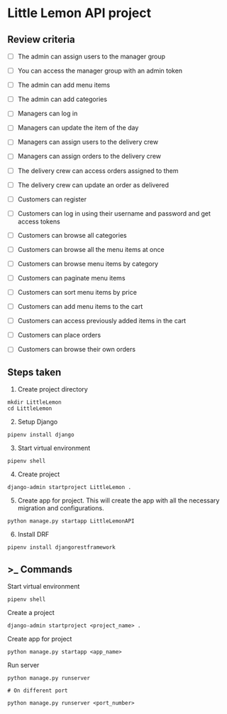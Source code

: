 # Little Lemon API project

## Review criteria

- [ ] The admin can assign users to the manager group

- [ ] You can access the manager group with an admin token

- [ ] The admin can add menu items 

- [ ] The admin can add categories

- [ ] Managers can log in 

- [ ] Managers can update the item of the day

- [ ] Managers can assign users to the delivery crew

- [ ] Managers can assign orders to the delivery crew

- [ ] The delivery crew can access orders assigned to them

- [ ] The delivery crew can update an order as delivered

- [ ] Customers can register

- [ ] Customers can log in using their username and password and get access tokens

- [ ] Customers can browse all categories 

- [ ] Customers can browse all the menu items at once

- [ ] Customers can browse menu items by category

- [ ] Customers can paginate menu items

- [ ] Customers can sort menu items by price

- [ ] Customers can add menu items to the cart

- [ ] Customers can access previously added items in the cart

- [ ] Customers can place orders

- [ ] Customers can browse their own orders



## Steps taken

1. Create project directory
```
mkdir LittleLemon
cd LittleLemon
```

2. Setup Django
```
pipenv install django
```

3. Start virtual environment
```
pipenv shell
```

4. Create project
```
django-admin startproject LittleLemon .
```

5. Create app for project. This will create the app with all the necessary migration and configurations.
```
python manage.py startapp LittleLemonAPI
```

6. Install DRF
```
pipenv install djangorestframework
```

## >_ Commands

Start virtual environment
```
pipenv shell
```

Create a project
```
django-admin startproject <project_name> .
```

Create app for project
```
python manage.py startapp <app_name>
```

Run server
```
python manage.py runserver

# On different port

python manage.py runserver <port_number>
```